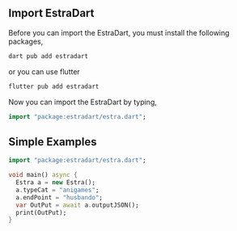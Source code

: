 ## Import EstraDart

Before you can import the EstraDart, you must install the following packages,

```dart
dart pub add estradart
```

or you can use flutter

```dart
flutter pub add estradart
```

Now you can import the EstraDart by typing,
```dart
import "package:estradart/estra.dart";
```

## Simple Examples

```dart
import "package:estradart/estra.dart";

void main() async {
  Estra a = new Estra();
  a.typeCat = "anigames";
  a.endPoint = "husbando";
  var OutPut = await a.outputJSON();
  print(OutPut);
}
```
